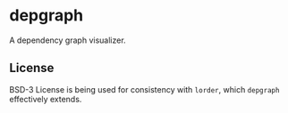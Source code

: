# depgraph
A dependency graph visualizer.


## License
BSD-3 License is being used for consistency with `lorder`, which `depgraph` effectively extends.
